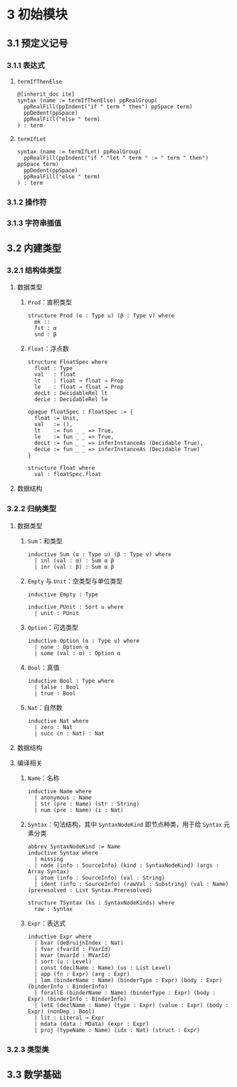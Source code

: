 # 3 初始模块

## 3.1 预定义记号
### 3.1.1 表达式
1. `termIfThenElse`

    ```lean
    @[inherit_doc ite]
    syntax (name := termIfThenElse) ppRealGroup(
      ppRealFill(ppIndent("if " term " then") ppSpace term)
      ppDedent(ppSpace)
      ppRealFill("else " term)
    ) : term
    ```

2. `termIfLet`

    ```lean
    syntax (name := termIfLet) ppRealGroup(
      ppRealFill(ppIndent("if " "let " term " := " term " then") ppSpace term)
      ppDedent(ppSpace)
      ppRealFill("else " term)
    ) : term
    ```

### 3.1.2 操作符

### 3.1.3 字符串插值

## 3.2 内建类型
### 3.2.1 结构体类型
1. 数据类型
    1. `Prod`：直积类型

        ```lean
        structure Prod (α : Type u) (β : Type v) where
          mk ::
          fst : α
          snd : β
        ```

    2. `Float`：浮点数

        ```lean
        structure FloatSpec where
          float : Type
          val   : float
          lt    : float → float → Prop
          le    : float → float → Prop
          decLt : DecidableRel lt
          decLe : DecidableRel le

        opaque floatSpec : FloatSpec := {
          float := Unit,
          val   := (),
          lt    := fun _ _ => True,
          le    := fun _ _ => True,
          decLt := fun _ _ => inferInstanceAs (Decidable True),
          decLe := fun _ _ => inferInstanceAs (Decidable True)
        }

        structure Float where
          val : floatSpec.float
        ```

2. 数据结构

### 3.2.2 归纳类型
1. 数据类型
    1. `Sum`：和类型

        ```lean
        inductive Sum (α : Type u) (β : Type v) where
          | inl (val : α) : Sum α β
          | inr (val : β) : Sum α β
        ```

    2. `Empty` 与 `Unit`：空类型与单位类型

        ```lean
        inductive Empty : Type

        inductive PUnit : Sort u where
          | unit : PUnit
        ```

    3. `Option`：可选类型

        ```lean
        inductive Option (α : Type u) where
          | none : Option α
          | some (val : α) : Option α
        ```

    4. `Bool`：真值

        ```lean
        inductive Bool : Type where
          | false : Bool
          | true : Bool
        ```

    5. `Nat`：自然数

        ```lean
        inductive Nat where
          | zero : Nat
          | succ (n : Nat) : Nat
        ```

2. 数据结构
3. 编译相关
    1. `Name`：名称

        ```lean
        inductive Name where
          | anonymous : Name
          | str (pre : Name) (str : String)
          | num (pre : Name) (i : Nat)
        ```

    2. `Syntax`：句法结构，其中 `SyntaxNodeKind` 即节点种类，用于给 `Syntax` 元素分类

        ```lean
        abbrev SyntaxNodeKind := Name
        inductive Syntax where
          | missing
          | node (info : SourceInfo) (kind : SyntaxNodeKind) (args : Array Syntax)
          | atom (info : SourceInfo) (val : String)
          | ident (info : SourceInfo) (rawVal : Substring) (val : Name) (preresolved : List Syntax.Preresolved)

        structure TSyntax (ks : SyntaxNodeKinds) where
          raw : Syntax
        ```

    3. `Expr`：表达式

        ```lean
        inductive Expr where
          | bvar (deBruijnIndex : Nat)
          | fvar (fvarId : FVarId)
          | mvar (mvarId : MVarId)
          | sort (u : Level)
          | const (declName : Name) (us : List Level)
          | app (fn : Expr) (arg : Expr)
          | lam (binderName : Name) (binderType : Expr) (body : Expr) (binderInfo : BinderInfo)
          | forallE (binderName : Name) (binderType : Expr) (body : Expr) (binderInfo : BinderInfo)
          | letE (declName : Name) (type : Expr) (value : Expr) (body : Expr) (nonDep : Bool)
          | lit : Literal → Expr
          | mdata (data : MData) (expr : Expr)
          | proj (typeName : Name) (idx : Nat) (struct : Expr)
        ```

        <!-- 1. `bvar`：约束变量，用 $\text{de Bruijn}$ 序列表示
        1. `fvar`：自由变量，即非约束出现的变量，用 `LocalContext` 内的 ID 表示
        2. `mvar`：元变量，相当于表达式中的占位符，用 `MetavarContext` 内的 ID 表示
        3. `sort`：`Type u` 或 `Prop` 等
        4. `const`：在 Lean 文档中预定义的常量
        5. `app`：函数应用
        6. `lam`：$\lambda$ 表达式 `lam n t b`，相当于 `fun ($n : $t) => $b`
        7. `forallE`：依值箭头表达式 `forallE n t b`，相当于 `($n : $t) → $b`  
            非依值箭头表达式 `α → β` 是依值箭头表达式 `(a : α) → β`（其中 `β` 不依赖于 `a`）的特殊情形
        8.  `letE`：`let` 表达式 `letE n t v b`，相当于 `let ($n : $t) := $v in $b`
        9.  `lit`：字面值
        10. `mdata`：元数据
        11. `proj`：投影 -->

### 3.2.3 类型类

## 3.3 数学基础
